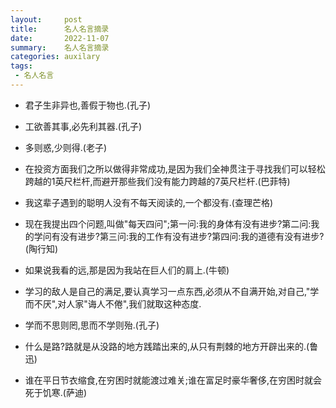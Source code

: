 ```yaml
---
layout:     post
title:      名人名言摘录
date:       2022-11-07
summary:    名人名言摘录
categories: auxilary
tags:
 - 名人名言
---
```


+ 君子生非异也,善假于物也.(孔子)

+ 工欲善其事,必先利其器.(孔子)

+ 多则惑,少则得.(老子)

+ 在投资方面我们之所以做得非常成功,是因为我们全神贯注于寻找我们可以轻松跨越的1英尺栏杆,而避开那些我们没有能力跨越的7英尺栏杆.(巴菲特)

+ 我这辈子遇到的聪明人没有不每天阅读的,一个都没有.(查理芒格)

+ 现在我提出四个问题,叫做"每天四问";第一问:我的身体有没有进步?第二问:我的学问有没有进步?第三问:我的工作有没有进步?第四问:我的道德有没有进步?(陶行知)

+ 如果说我看的远,那是因为我站在巨人们的肩上.(牛顿)

+ 学习的敌人是自己的满足,要认真学习一点东西,必须从不自满开始,对自己,"学而不厌",对人家"诲人不倦",我们就取这种态度.

+ 学而不思则罔,思而不学则殆.(孔子)

+ 什么是路?路就是从没路的地方践踏出来的,从只有荆棘的地方开辟出来的.(鲁迅)

+ 谁在平日节衣缩食,在穷困时就能渡过难关;谁在富足时豪华奢侈,在穷困时就会死于饥寒.(萨迪)
